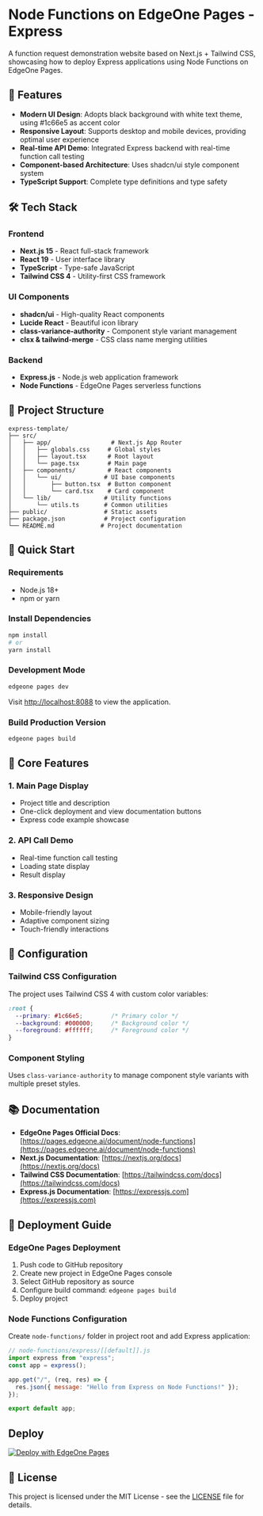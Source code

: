 # Node Functions on EdgeOne Pages - Express

A function request demonstration website based on Next.js + Tailwind CSS, showcasing how to deploy Express applications using Node Functions on EdgeOne Pages.

## 🚀 Features

- **Modern UI Design**: Adopts black background with white text theme, using #1c66e5 as accent color
- **Responsive Layout**: Supports desktop and mobile devices, providing optimal user experience
- **Real-time API Demo**: Integrated Express backend with real-time function call testing
- **Component-based Architecture**: Uses shadcn/ui style component system
- **TypeScript Support**: Complete type definitions and type safety

## 🛠️ Tech Stack

### Frontend
- **Next.js 15** - React full-stack framework
- **React 19** - User interface library
- **TypeScript** - Type-safe JavaScript
- **Tailwind CSS 4** - Utility-first CSS framework

### UI Components
- **shadcn/ui** - High-quality React components
- **Lucide React** - Beautiful icon library
- **class-variance-authority** - Component style variant management
- **clsx & tailwind-merge** - CSS class name merging utilities

### Backend
- **Express.js** - Node.js web application framework
- **Node Functions** - EdgeOne Pages serverless functions

## 📁 Project Structure

```
express-template/
├── src/
│   ├── app/                 # Next.js App Router
│   │   ├── globals.css     # Global styles
│   │   ├── layout.tsx      # Root layout
│   │   └── page.tsx        # Main page
│   ├── components/         # React components
│   │   └── ui/            # UI base components
│   │       ├── button.tsx  # Button component
│   │       └── card.tsx    # Card component
│   └── lib/               # Utility functions
│       └── utils.ts       # Common utilities
├── public/                # Static assets
├── package.json           # Project configuration
└── README.md             # Project documentation
```

## 🚀 Quick Start

### Requirements

- Node.js 18+ 
- npm or yarn

### Install Dependencies

```bash
npm install
# or
yarn install
```

### Development Mode

```bash
edgeone pages dev
```

Visit [http://localhost:8088](http://localhost:8088) to view the application.

### Build Production Version

```bash
edgeone pages build
```

## 🎯 Core Features

### 1. Main Page Display
- Project title and description
- One-click deployment and view documentation buttons
- Express code example showcase

### 2. API Call Demo
- Real-time function call testing
- Loading state display
- Result display

### 3. Responsive Design
- Mobile-friendly layout
- Adaptive component sizing
- Touch-friendly interactions

## 🔧 Configuration

### Tailwind CSS Configuration
The project uses Tailwind CSS 4 with custom color variables:

```css
:root {
  --primary: #1c66e5;        /* Primary color */
  --background: #000000;     /* Background color */
  --foreground: #ffffff;     /* Foreground color */
}
```

### Component Styling
Uses `class-variance-authority` to manage component style variants with multiple preset styles.

## 📚 Documentation

- **EdgeOne Pages Official Docs**: [https://pages.edgeone.ai/document/node-functions](https://pages.edgeone.ai/document/node-functions)
- **Next.js Documentation**: [https://nextjs.org/docs](https://nextjs.org/docs)
- **Tailwind CSS Documentation**: [https://tailwindcss.com/docs](https://tailwindcss.com/docs)
- **Express.js Documentation**: [https://expressjs.com](https://expressjs.com)

## 🚀 Deployment Guide

### EdgeOne Pages Deployment

1. Push code to GitHub repository
2. Create new project in EdgeOne Pages console
3. Select GitHub repository as source
4. Configure build command: `edgeone pages build`
5. Deploy project

### Node Functions Configuration

Create `node-functions/` folder in project root and add Express application:

```javascript
// node-functions/express/[[default]].js
import express from "express";
const app = express();

app.get("/", (req, res) => {
  res.json({ message: "Hello from Express on Node Functions!" });
});

export default app;
```

## Deploy

[![Deploy with EdgeOne Pages](https://cdnstatic.tencentcs.com/edgeone/pages/deploy.svg)](https://edgeone.ai/pages/new?from=github&template=express-template)

## 📄 License

This project is licensed under the MIT License - see the [LICENSE](https://github.com/github/choosealicense.com/blob/gh-pages/_licenses/mit.txt) file for details.
